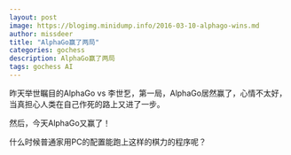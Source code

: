 ```yaml
---
layout: post
image: https://blogimg.minidump.info/2016-03-10-alphago-wins.md
author: missdeer
title: "AlphaGo赢了两局"
categories: gochess
description: AlphaGo赢了两局
tags: gochess AI
---
```

昨天举世瞩目的AlphaGo vs 李世乭，第一局，AlphaGo居然赢了，心情不太好，当真担心人类在自己作死的路上又进了一步。

然后，今天AlphaGo又赢了！

什么时候普通家用PC的配置能跑上这样的棋力的程序呢？
